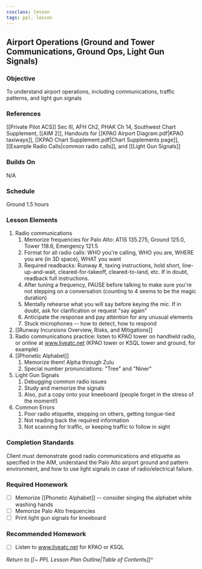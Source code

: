 ```yaml
---
cssclass: lesson
tags: ppl, lesson
---
```

## Airport Operations (Ground and Tower Communications, Ground Ops, Light Gun Signals)

### Objective
To understand airport operations, including communications, traffic patterns, and light gun signals

### References
[[Private Pilot ACS]] Sec III, AFH Ch2, PHAK Ch 14, Southwest Chart Supplement, [[AIM 2]], Handouts for [[KPAO Airport Diagram.pdf|KPAO taxiways]], [[KPAO Chart Supplement.pdf|Chart Supplements page]], [[Example Radio Calls|common radio calls]], and [[Light Gun Signals]]

### Builds On
N/A

### Schedule
Ground 1.5 hours

### Lesson Elements
1. Radio communications
	1. Memorize frequencies for Palo Alto: ATIS 135.275, Ground 125.0, Tower 118.6, Emergency 121.5
	2. Format for all radio calls: WHO you're calling, WHO you are, WHERE you are (in 3D space), WHAT you want
	3. Required readbacks: Runway #, taxing instructions, hold short, line-up-and-wait, cleared-for-takeoff, cleared-to-land, etc. If in doubt, readback full instructions.
	4. After tuning a frequency, PAUSE before talking to make sure you're not stepping on a conversation (counting to 4 seems to be the magic duration)
	5. Mentally rehearse what you will say before keying the mic. If in doubt, ask for clarification or request "say again"
	6. Anticipate the response and pay attention for any unusual elements
	7. Stuck microphones -- how to detect, how to respond
2. [[Runway Incursions Overview, Risks, and Mitigations]]
3. Radio communications practice: listen to KPAO tower on handheld radio, or online at www.liveatc.net (KPAO tower or KSQL tower and ground, for example)
4. [[Phonetic Alphabet]]
	1. Memorize them! Alpha through Zulu
	2. Special number pronunciations: "Tree" and "Niner"
5. Light Gun Signals
	1. Debugging common radio issues
	2. Study and memorize the signals
	3. Also, put a copy onto your kneeboard (people forget in the stress of the moment!)
6. Common Errors
	1. Poor radio etiquette, stepping on others, getting tongue-tied
	2. Not reading back the required information
	3. Not scanning for traffic, or keeping traffic to follow in sight

### Completion Standards
Client must demonstrate good radio communications and etiquette as specified in the AIM, understand the Palo Alto airport ground and pattern environment, and how to use light signals in case of radio/electrical failure.

### Required Homework
- [ ] Memorize [[Phonetic Alphabet]] -- consider singing the alphabet while washing hands
- [ ] Memorize Palo Alto frequencies
- [ ] Print light gun signals for kneeboard

### Recommended Homework 
- [ ] Listen to www.liveatc.net for KPAO or KSQL


*Return to [[~ PPL Lesson Plan Outline|Table of Contents]]^*